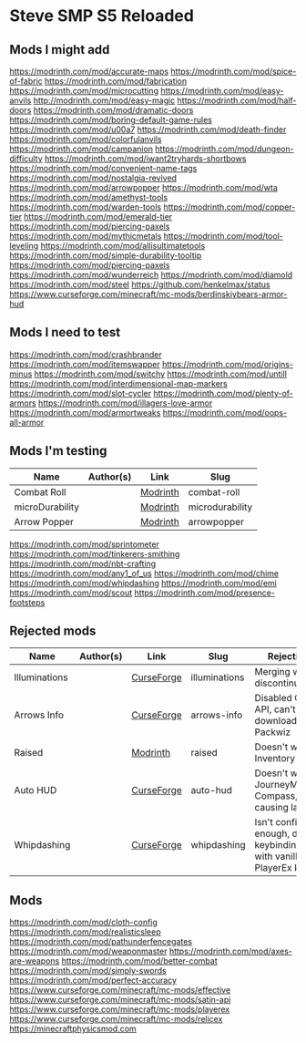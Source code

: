 # Steve SMP S5 Reloaded

## Mods I might add

<https://modrinth.com/mod/accurate-maps>
<https://modrinth.com/mod/spice-of-fabric>
<https://modrinth.com/mod/fabrication>
<https://modrinth.com/mod/microcutting>
<https://modrinth.com/mod/easy-anvils>
<http://modrinth.com/mod/easy-magic>
<https://modrinth.com/mod/half-doors>
<https://modrinth.com/mod/dramatic-doors>
<https://modrinth.com/mod/boring-default-game-rules>
<https://modrinth.com/mod/u00a7>
<https://modrinth.com/mod/death-finder>
<https://modrinth.com/mod/colorfulanvils>
<https://modrinth.com/mod/campanion>
<https://modrinth.com/mod/dungeon-difficulty>
<https://modrinth.com/mod/iwant2tryhards-shortbows>
<https://modrinth.com/mod/convenient-name-tags>
<https://modrinth.com/mod/nostalgia-revived>
<https://modrinth.com/mod/arrowpopper>
<https://modrinth.com/mod/wta>
<https://modrinth.com/mod/amethyst-tools>
<https://modrinth.com/mod/warden-tools>
<https://modrinth.com/mod/copper-tier>
<https://modrinth.com/mod/emerald-tier>
<https://modrinth.com/mod/piercing-paxels>
<https://modrinth.com/mod/mythicmetals>
<https://modrinth.com/mod/tool-leveling>
<https://modrinth.com/mod/allisultimatetools>
<https://modrinth.com/mod/simple-durability-tooltip>
<https://modrinth.com/mod/piercing-paxels>
<https://modrinth.com/mod/wunderreich>
<https://modrinth.com/mod/diamold>
<https://modrinth.com/mod/steel>
<https://github.com/henkelmax/status>
<https://www.curseforge.com/minecraft/mc-mods/berdinskiybears-armor-hud>

## Mods I need to test

<https://modrinth.com/mod/crashbrander>
<https://modrinth.com/mod/itemswapper>
<https://modrinth.com/mod/origins-minus>
<https://modrinth.com/mod/switchy>
<https://modrinth.com/mod/untill>
<https://modrinth.com/mod/interdimensional-map-markers>
<https://modrinth.com/mod/slot-cycler>
<https://modrinth.com/mod/plenty-of-armors>
<https://modrinth.com/mod/illagers-love-armor>
<https://modrinth.com/mod/armortweaks>
<https://modrinth.com/mod/oops-all-armor>

## Mods I'm testing

| Name            | Author(s) | Link                                                 | Slug            |
| --------------- | --------- | ---------------------------------------------------- | --------------- |
| Combat Roll     |           | [Modrinth](https://modrinth.com/mod/combat-roll)     | combat-roll     |
| microDurability |           | [Modrinth](https://modrinth.com/mod/microdurability) | microdurability |
| Arrow Popper    |           | [Modrinth](https://modrinth.com/mod/arrowpopper)     | arrowpopper     |
<https://modrinth.com/mod/sprintometer>
<https://modrinth.com/mod/tinkerers-smithing>
<https://modrinth.com/mod/nbt-crafting>
<https://modrinth.com/mod/any1_of_us>
<https://modrinth.com/mod/chime>
<https://modrinth.com/mod/whipdashing>
<https://modrinth.com/mod/emi>
<https://modrinth.com/mod/scout>
<https://modrinth.com/mod/presence-footsteps>

## Rejected mods

| Name          | Author(s) | Link                                                                     | Slug          | Rejection reason                                                                               |
| ------------- | --------- | ------------------------------------------------------------------------ | ------------- | ---------------------------------------------------------------------------------------------- |
| Illuminations |           | [CurseForge](https://www.curseforge.com/minecraft/mc-mods/illuminations) | illuminations | Merging with [Effective](https://www.curseforge.com/minecraft/mc-mods/effective), discontinued |
| Arrows Info   |           | [CurseForge](https://www.curseforge.com/minecraft/mc-mods/arrows-info)   | arrows-info   | Disabled CurseForge API, can't be downloaded using Packwiz                                     |
| Raised        |           | [Modrinth](https://modrinth.com/mod/raised)                              | raised        | Doesn't work well with Inventory Profiles Next                                                 |
| Auto HUD      |           | [CurseForge](https://www.curseforge.com/minecraft/mc-mods/auto-hud)      | auto-hud      | Doesn't work with JourneyMap/Advanced Compass, seems to be causing lag spikes                  |
| Whipdashing   |           | [CurseForge](https://www.curseforge.com/minecraft/mc-mods/whipdashing)   | whipdashing   | Isn't configurable enough, default keybindings conflict with vanilla and PlayerEx keybinds     |

## Mods

<https://modrinth.com/mod/cloth-config>
<https://modrinth.com/mod/realisticsleep>
<https://modrinth.com/mod/pathunderfencegates>
<https://modrinth.com/mod/weaponmaster>
<https://modrinth.com/mod/axes-are-weapons>
<https://modrinth.com/mod/better-combat>
<https://modrinth.com/mod/simply-swords>
<https://modrinth.com/mod/perfect-accuracy>
<https://www.curseforge.com/minecraft/mc-mods/effective>
<https://www.curseforge.com/minecraft/mc-mods/satin-api>
<https://www.curseforge.com/minecraft/mc-mods/playerex>
<https://www.curseforge.com/minecraft/mc-mods/relicex>
<https://minecraftphysicsmod.com>
